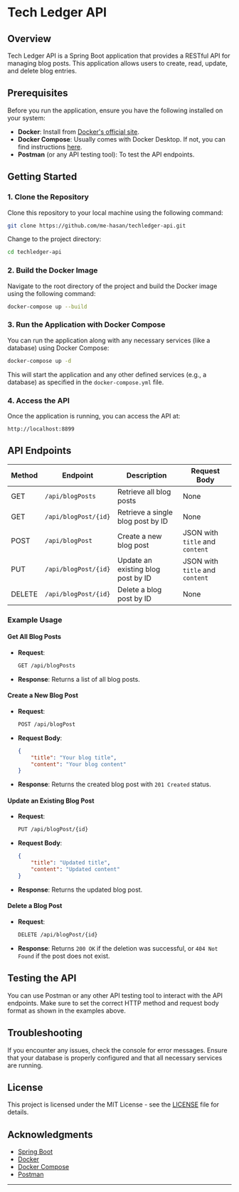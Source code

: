 
# Tech Ledger API

## Overview
Tech Ledger API is a Spring Boot application that provides a RESTful API for managing blog posts. This application allows users to create, read, update, and delete blog entries.

## Prerequisites
Before you run the application, ensure you have the following installed on your system:
- **Docker**: Install from [Docker's official site](https://www.docker.com/get-started).
- **Docker Compose**: Usually comes with Docker Desktop. If not, you can find instructions [here](https://docs.docker.com/compose/install/).
- **Postman** (or any API testing tool): To test the API endpoints.

## Getting Started

### 1. Clone the Repository
Clone this repository to your local machine using the following command:
```bash
git clone https://github.com/me-hasan/techledger-api.git
```
Change to the project directory:
```bash
cd techledger-api
```

### 2. Build the Docker Image
Navigate to the root directory of the project and build the Docker image using the following command:
```bash
docker-compose up --build
```

### 3. Run the Application with Docker Compose
You can run the application along with any necessary services (like a database) using Docker Compose:
```bash
docker-compose up -d
```
This will start the application and any other defined services (e.g., a database) as specified in the `docker-compose.yml` file.

### 4. Access the API
Once the application is running, you can access the API at:
```
http://localhost:8899
```

## API Endpoints

| Method | Endpoint         | Description                        | Request Body                          |
| ------ |------------------| ---------------------------------- | ------------------------------------- |
| GET    | `/api/blogPosts` | Retrieve all blog posts            | None                                  |
| GET    | `/api/blogPost/{id}` | Retrieve a single blog post by ID  | None                                  |
| POST   | `/api/blogPost`      | Create a new blog post             | JSON with `title` and `content`       |
| PUT    | `/api/blogPost/{id}` | Update an existing blog post by ID | JSON with `title` and `content`       |
| DELETE | `/api/blogPost/{id}` | Delete a blog post by ID           | None                                  |

### Example Usage

#### Get All Blog Posts
- **Request**:
  ```bash
  GET /api/blogPosts
  ```
- **Response**:
  Returns a list of all blog posts.

#### Create a New Blog Post
- **Request**:
  ```bash
  POST /api/blogPost
  ```
- **Request Body**:
  ```json
  {
      "title": "Your blog title",
      "content": "Your blog content"
  }
  ```
- **Response**:
  Returns the created blog post with `201 Created` status.

#### Update an Existing Blog Post
- **Request**:
  ```bash
  PUT /api/blogPost/{id}
  ```
- **Request Body**:
  ```json
  {
      "title": "Updated title",
      "content": "Updated content"
  }
  ```
- **Response**:
  Returns the updated blog post.

#### Delete a Blog Post
- **Request**:
  ```bash
  DELETE /api/blogPost/{id}
  ```
- **Response**:
  Returns `200 OK` if the deletion was successful, or `404 Not Found` if the post does not exist.

## Testing the API
You can use Postman or any other API testing tool to interact with the API endpoints. Make sure to set the correct HTTP method and request body format as shown in the examples above.

## Troubleshooting
If you encounter any issues, check the console for error messages. Ensure that your database is properly configured and that all necessary services are running.

## License
This project is licensed under the MIT License - see the [LICENSE](LICENSE) file for details.

## Acknowledgments
- [Spring Boot](https://spring.io/projects/spring-boot)
- [Docker](https://www.docker.com/)
- [Docker Compose](https://docs.docker.com/compose/)
- [Postman](https://www.postman.com/)

---

